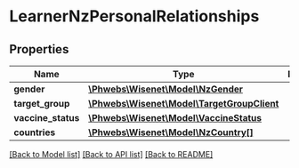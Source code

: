 # LearnerNzPersonalRelationships

## Properties
Name | Type | Description | Notes
------------ | ------------- | ------------- | -------------
**gender** | [**\Phwebs\Wisenet\Model\NzGender**](NzGender.md) |  | [optional] 
**target_group** | [**\Phwebs\Wisenet\Model\TargetGroupClient**](TargetGroupClient.md) |  | [optional] 
**vaccine_status** | [**\Phwebs\Wisenet\Model\VaccineStatus**](VaccineStatus.md) |  | [optional] 
**countries** | [**\Phwebs\Wisenet\Model\NzCountry[]**](NzCountry.md) |  | [optional] 

[[Back to Model list]](../../README.md#documentation-for-models) [[Back to API list]](../../README.md#documentation-for-api-endpoints) [[Back to README]](../../README.md)

